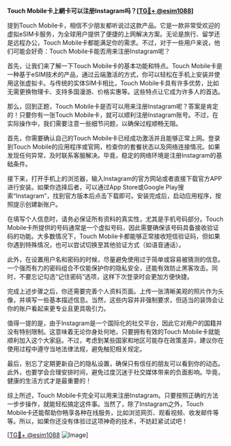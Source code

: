 **Touch Mobile卡上網卡可以注册Instagram吗？[[TG💪+ @esim1088](https://t.me/s/esim1088)]**

提到Touch Mobile卡，相信不少朋友都听说过这款产品。它是一款非常受欢迎的虚拟eSIM卡服务，为全球用户提供了便捷的上网解决方案。无论是旅行、留学还是远程办公，Touch Mobile卡都能满足你的需求。不过，对于一些用户来说，他们可能会好奇：Touch Mobile卡能否用来注册Instagram呢？

首先，让我们来了解一下Touch Mobile卡的基本功能和特点。Touch Mobile卡是一种基于eSIM技术的产品，通过云端激活的方式，你可以轻松在手机上安装并使用这张虚拟卡。与传统的实体SIM卡相比，Touch Mobile卡具有许多优势，比如无需更换物理卡、支持多国漫游、价格实惠等。这些特点让它成为许多人的首选。

那么，回到正题，Touch Mobile卡是否可以用来注册Instagram呢？答案是肯定的！只要你有一张Touch Mobile卡，就可以顺利注册Instagram账号。不过，在实际操作中，我们需要注意一些细节问题，以确保过程顺畅无阻。

首先，你需要确认自己的Touch Mobile卡已经成功激活并且能够正常上网。登录到Touch Mobile的应用程序或官网，检查你的套餐状态以及网络连接情况。如果发现任何异常，及时联系客服解决。毕竟，稳定的网络环境是注册Instagram的基础条件。

接下来，打开手机上的浏览器，输入Instagram的官方网站或者直接下载官方APP进行安装。如果你选择后者，可以通过App Store或Google Play搜索“Instagram”，找到官方版本后点击下载即可。安装完成后，启动应用程序，按照提示创建新账户。

在填写个人信息时，请务必保证所有资料的真实性，尤其是手机号码部分。Touch Mobile卡所提供的号码通常是一个虚拟号码，因此需要确保该号码具备接收验证码的功能。大多数情况下，Touch Mobile卡都能够正常接收短信验证码，但如果你遇到特殊情况，也可以尝试切换至其他验证方式（如语音通话）。

此外，在设置用户名和密码的时候，尽量避免使用过于简单或容易被猜测的信息。一个强而有力的密码组合不仅能保护你的隐私安全，还能有效防止黑客攻击。同时，不要忘记勾选“记住密码”选项，这样下次登录时会更加方便快捷。

完成上述步骤之后，你还需要完善个人资料页面。上传一张清晰美观的照片作为头像，并填写一些基本描述信息。当然，这些内容并非强制要求，但适当的装饰会让你的账户看起来更专业且更具吸引力。

值得一提的是，由于Instagram是一个国际化的社交平台，因此它对用户的国籍并没有特别限制。这意味着无论你身处何地，只要拥有有效的Touch Mobile卡就能顺利加入这个大家庭。不过，考虑到某些国家和地区可能存在政策差异，建议你在使用过程中遵守当地法律法规，避免触犯相关规定。

最后，别忘了定期更新自己的隐私设置，确保只有信任的朋友可以看到你的动态。此外，也要学会合理安排时间，避免过度沉迷于社交媒体带来的负面影响。毕竟，健康的生活方式才是最重要的！

综上所述，Touch Mobile卡完全可以用来注册Instagram。只要按照正确的方法一步步操作，就能轻松搞定这件事。当然了，除了Instagram之外，Touch Mobile卡还能帮助你畅享各种在线服务，比如浏览网页、观看视频、收发邮件等等。所以，如果你还没有体验过这项神奇的技术，不妨赶紧试试吧！

[[TG💪+ @esim1088](https://t.me/s/esim1088) ![Image](https://i.postimg.cc/4NQfJmqS/Snipaste-2025-05-13-00-14-12.png)]